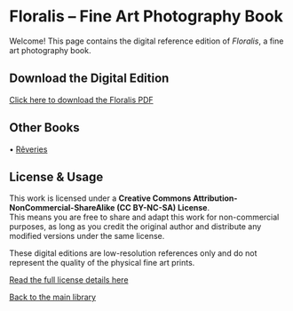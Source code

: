 # Floralis – Fine Art Photography Book

Welcome! This page contains the digital reference edition of *Floralis*, a fine art photography book.

## Download the Digital Edition
[Click here to download the Floralis PDF](https://archive.org/download/gauvreau-floralis-archive/Floralis.pdf)

## Other Books
 
• [Rêveries](../Reveries)

## License & Usage

This work is licensed under a **Creative Commons Attribution-NonCommercial-ShareAlike (CC BY-NC-SA) License**.  
This means you are free to share and adapt this work for non-commercial purposes, as long as you credit the original author and distribute any modified versions under the same license.

These digital editions are low-resolution references only and do not represent the quality of the physical fine art prints.

[Read the full license details here](https://creativecommons.org/licenses/by-nc-sa/4.0/)


[Back to the main library](../README.md)
